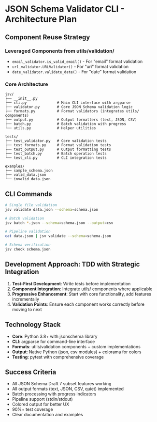 # JSON Schema Validator CLI - Architecture Plan

## Component Reuse Strategy

### Leveraged Components from utils/validation/
- `email_validator.is_valid_email()` - For "email" format validation
- `url_validator.URLValidator()` - For "uri" format validation
- `date_validator.validate_date()` - For "date" format validation

### Core Architecture

```
jsv/
├── __init__.py
├── cli.py              # Main CLI interface with argparse
├── validator.py        # Core JSON Schema validation logic
├── formats.py          # Format validators (integrates utils/ components)
├── output.py           # Output formatters (text, JSON, CSV)
├── batch.py            # Batch validation with progress
└── utils.py            # Helper utilities

tests/
├── test_validator.py   # Core validation tests
├── test_formats.py     # Format validation tests
├── test_output.py      # Output formatting tests
├── test_batch.py       # Batch operation tests
└── test_cli.py         # CLI integration tests

examples/
├── sample_schema.json
├── valid_data.json
└── invalid_data.json
```

## CLI Commands

```bash
# Single file validation
jsv validate data.json --schema=schema.json

# Batch validation
jsv batch *.json --schema=schema.json --output=csv

# Pipeline validation
cat data.json | jsv validate --schema=schema.json

# Schema verification
jsv check schema.json
```

## Development Approach: TDD with Strategic Integration

1. **Test-First Development**: Write tests before implementation
2. **Component Integration**: Integrate utils/ components where applicable
3. **Progressive Enhancement**: Start with core functionality, add features incrementally
4. **Validation Points**: Ensure each component works correctly before moving to next

## Technology Stack

- **Core**: Python 3.8+ with jsonschema library
- **CLI**: argparse for command-line interface
- **Formats**: utils/validation components + custom implementations
- **Output**: Native Python (json, csv modules) + colorama for colors
- **Testing**: pytest with comprehensive coverage

## Success Criteria

- All JSON Schema Draft 7 subset features working
- All output formats (text, JSON, CSV, quiet) implemented
- Batch processing with progress indicators
- Pipeline support (stdin/stdout)
- Colored output for better UX
- 90%+ test coverage
- Clear documentation and examples